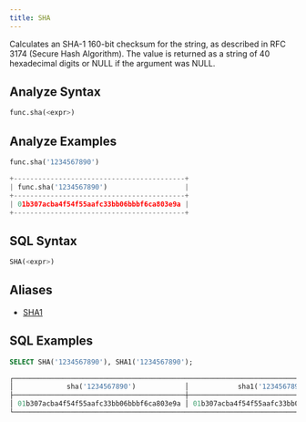 ```yaml
---
title: SHA
---
```


Calculates an SHA-1 160-bit checksum for the string, as described in RFC 3174 (Secure Hash Algorithm). The value is returned as a string of 40 hexadecimal digits or NULL if the argument was NULL.

## Analyze Syntax

```python
func.sha(<expr>)
```

## Analyze Examples

```python
func.sha('1234567890')

+------------------------------------------+
| func.sha('1234567890')                   |
+------------------------------------------+
| 01b307acba4f54f55aafc33bb06bbbf6ca803e9a |
+------------------------------------------+
```

## SQL Syntax

```sql
SHA(<expr>)
```

## Aliases

- [SHA1](sha1)

## SQL Examples

```sql
SELECT SHA('1234567890'), SHA1('1234567890');

┌─────────────────────────────────────────────────────────────────────────────────────┐
│             sha('1234567890')            │            sha1('1234567890')            │
├──────────────────────────────────────────┼──────────────────────────────────────────┤
│ 01b307acba4f54f55aafc33bb06bbbf6ca803e9a │ 01b307acba4f54f55aafc33bb06bbbf6ca803e9a │
└─────────────────────────────────────────────────────────────────────────────────────┘
```